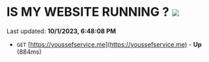 # IS MY WEBSITE RUNNING ? [![](https://img.shields.io/static/v1?label=Sponsor&message=%E2%9D%A4&logo=GitHub&color=%23fe8e86)](https://github.com/sponsors/<username>)

Last updated: **10/1/2023, 6:48:08 PM**

- `GET` [https://youssefservice.me](https://youssefservice.me) - **Up** (884ms)
